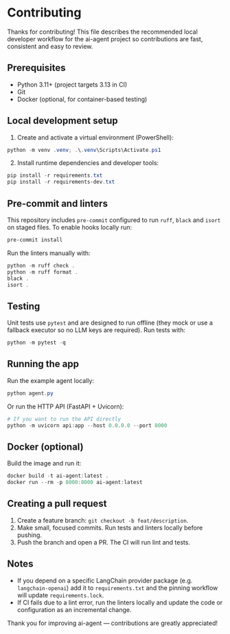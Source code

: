 # Contributing

Thanks for contributing! This file describes the recommended local developer
workflow for the ai-agent project so contributions are fast, consistent and
easy to review.

Prerequisites
-------------
- Python 3.11+ (project targets 3.13 in CI)
- Git
- Docker (optional, for container-based testing)

Local development setup
-----------------------
1) Create and activate a virtual environment (PowerShell):

```powershell
python -m venv .venv; .\.venv\Scripts\Activate.ps1
```

2) Install runtime dependencies and developer tools:

```powershell
pip install -r requirements.txt
pip install -r requirements-dev.txt
```

Pre-commit and linters
----------------------
This repository includes `pre-commit` configured to run `ruff`, `black` and
`isort` on staged files. To enable hooks locally run:

```powershell
pre-commit install
```

Run the linters manually with:

```powershell
python -m ruff check .
python -m ruff format .
black .
isort .
```

Testing
-------
Unit tests use `pytest` and are designed to run offline (they mock or use a
fallback executor so no LLM keys are required). Run tests with:

```powershell
python -m pytest -q
```

Running the app
---------------
Run the example agent locally:

```powershell
python agent.py
```

Or run the HTTP API (FastAPI + Uvicorn):

```powershell
# If you want to run the API directly
python -m uvicorn api:app --host 0.0.0.0 --port 8000
```

Docker (optional)
-----------------
Build the image and run it:

```powershell
docker build -t ai-agent:latest .
docker run --rm -p 8000:8000 ai-agent:latest
```

Creating a pull request
-----------------------
1) Create a feature branch: `git checkout -b feat/description`.
2) Make small, focused commits. Run tests and linters locally before pushing.
3) Push the branch and open a PR. The CI will run lint and tests.

Notes
-----
- If you depend on a specific LangChain provider package (e.g. `langchain-openai`)
  add it to `requirements.txt` and the pinning workflow will update `requirements.lock`.
- If CI fails due to a lint error, run the linters locally and update the code
  or configuration as an incremental change.

Thank you for improving ai-agent — contributions are greatly appreciated!
